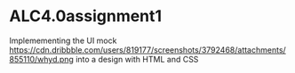 # ALC4.0assignment1

Implemementing the UI mock https://cdn.dribbble.com/users/819177/screenshots/3792468/attachments/855110/whyd.png into a design with HTML and CSS
